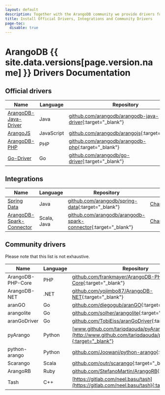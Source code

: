 ```yaml
---
layout: default
description: Together with the ArangoDB community we provide drivers for many languages. Our official language drivers are Java, JavaScript, PHP and GO.
title: Install Official Drivers, Integrations and Community Drivers
page-toc:
  disable: true
---
```

ArangoDB {{ site.data.versions[page.version.name] }} Drivers Documentation
=============================================

Official drivers
----------------

Name | Language | Repository | &nbsp;
-----|----------|------------|-------
[ArangoDB-Java-Driver](java.html) | Java | [github.com/arangodb/arangodb-java-driver](https://github.com/arangodb/arangodb-java-driver){:target="_blank"} | [Changelog](https://github.com/arangodb/arangodb-java-driver/blob/master/ChangeLog.md#readme){:target="_blank"}
[ArangoJS](js.html) | JavaScript | [github.com/arangodb/arangojs](https://github.com/arangodb/arangojs){:target="_blank"} | [Changelog](https://github.com/arangodb/arangojs/blob/master/CHANGELOG.md#readme){:target="_blank"}
[ArangoDB-PHP](php.html) | PHP | [github.com/arangodb/arangodb-php](https://github.com/arangodb/arangodb-php){:target="_blank"} | [Changelog](https://github.com/arangodb/arangodb-php/blob/devel/CHANGELOG.md#readme){:target="_blank"}
[Go-Driver](go.html) | Go | [github.com/arangodb/go-driver](https://github.com/arangodb/go-driver){:target="_blank"} | [Changelog](https://github.com/arangodb/go-driver/blob/master/CHANGELOG.md#readme){:target="_blank"}

Integrations
------------

Name | Language | Repository | &nbsp;
-----|----------|------------|-------
[Spring Data](spring-data.html) | Java | [github.com/arangodb/spring-data](https://github.com/arangodb/spring-data){:target="_blank"} | [Changelog](https://github.com/arangodb/spring-data/blob/master/ChangeLog.md#readme){:target="_blank"}
[ArangoDB-Spark-Connector](spark-connector.html) | Scala, Java | [github.com/arangodb/arangodb-spark-connector](https://github.com/arangodb/arangodb-spark-connector){:target="_blank"} | [Changelog](https://github.com/arangodb/arangodb-spark-connector/blob/master/ChangeLog.md#readme){:target="_blank"}

Community drivers
-----------------

Please note that this list is not exhaustive.

Name | Language | Repository
-----|----------|-----------
ArangoDB-PHP-Core | PHP | [github.com/frankmayer/ArangoDB-PHP-Core](https://github.com/frankmayer/ArangoDB-PHP-Core){:target="_blank"}
ArangoDB-NET | .NET | [github.com/yojimbo87/ArangoDB-NET](https://github.com/yojimbo87/ArangoDB-NET){:target="_blank"}
aranGO | Go | [github.com/diegogub/aranGO](https://github.com/diegogub/aranGO){:target="_blank"}
arangolite | Go | [github.com/solher/arangolite](https://github.com/solher/arangolite){:target="_blank"}
aranGoDriver | Go | [github.com/TobiEiss/aranGoDriver](https://github.com/TobiEiss/aranGoDriver){:target="_blank"}
pyArango | Python | [www.github.com/tariqdaouda/pyArango](http://www.github.com/tariqdaouda/pyArango){:target="_blank"}
python-arango | Python | [github.com/Joowani/python-arango](https://github.com/Joowani/python-arango){:target="_blank"}
Scarango | Scala | [github.com/outr/scarango](https://github.com/outr/scarango){:target="_blank"}
ArangoRB | Ruby | [github.com/StefanoMartin/ArangoRB](https://github.com/StefanoMartin/ArangoRB){:target="_blank"}
Tash | C++ | [https://gitlab.com/neel.basu/tash](https://gitlab.com/neel.basu/tash){:target="_blank"}

